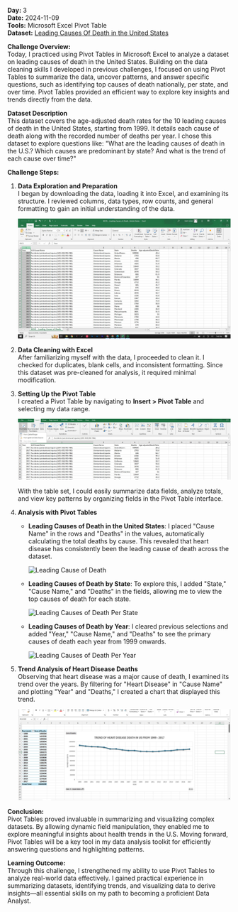 **Day:** 3  
**Date:** 2024-11-09  
**Tools:** Microsoft Excel Pivot Table  
**Dataset:** [Leading Causes Of Death in the United States](https://catalog.data.gov/dataset/nchs-leading-causes-of-death-united-states)

**Challenge Overview:**  
Today, I practiced using Pivot Tables in Microsoft Excel to analyze a dataset on leading causes of death in the United States. Building on the data cleaning skills I developed in previous challenges, I focused on using Pivot Tables to summarize the data, uncover patterns, and answer specific questions, such as identifying top causes of death nationally, per state, and over time. Pivot Tables provided an efficient way to explore key insights and trends directly from the data.

**Dataset Description**  
This dataset covers the age-adjusted death rates for the 10 leading causes of death in the United States, starting from 1999. It details each cause of death along with the recorded number of deaths per year. I chose this dataset to explore questions like: "What are the leading causes of death in the U.S.? Which causes are predominant by state? And what is the trend of each cause over time?"

**Challenge Steps:**
1. **Data Exploration and Preparation**  
   I began by downloading the data, loading it into Excel, and examining its structure. I reviewed columns, data types, row counts, and general formatting to gain an initial understanding of the data.

   ![Raw Data](https://github.com/ShafiiRJuma/30-Days-Challenge-Data-Analysis/blob/main/DayThreeScreenshots/DRraw.jpg)

2. **Data Cleaning with Excel**  
   After familiarizing myself with the data, I proceeded to clean it. I checked for duplicates, blank cells, and inconsistent formatting. Since this dataset was pre-cleaned for analysis, it required minimal modification.

3. **Setting Up the Pivot Table**  
   I created a Pivot Table by navigating to **Insert > Pivot Table** and selecting my data range.

   ![Pivot Table](https://github.com/ShafiiRJuma/30-Days-Challenge-Data-Analysis/blob/main/DayThreeScreenshots/DRPivotTable.jpg)

   With the table set, I could easily summarize data fields, analyze totals, and view key patterns by organizing fields in the Pivot Table interface.

4. **Analysis with Pivot Tables**  
   - **Leading Causes of Death in the United States**: I placed "Cause Name" in the rows and "Deaths" in the values, automatically calculating the total deaths by cause. This revealed that heart disease has consistently been the leading cause of death across the dataset.

     ![Leading Cause of Death](https://github.com/ShafiiRJuma/30-Days-Challenge-Data-Analysis/blob/main/DayThreeScreenshots/DRPVCausesOverAll.jpg)

   - **Leading Causes of Death by State**: To explore this, I added "State," "Cause Name," and "Deaths" in the fields, allowing me to view the top causes of death for each state.

     ![Leading Causes of Death Per State](https://github.com/ShafiiRJuma/30-Days-Challenge-Data-Analysis/blob/main/DayThreeScreenshots/DRLeadingCausesPerState1.jpg)

   - **Leading Causes of Death by Year**: I cleared previous selections and added "Year," "Cause Name," and "Deaths" to see the primary causes of death each year from 1999 onwards.

     ![Leading Causes of Death Per Year](https://github.com/ShafiiRJuma/30-Days-Challenge-Data-Analysis/blob/main/DayThreeScreenshots/DRPVLeadingDeathCausesPerYear.jpg)

5. **Trend Analysis of Heart Disease Deaths**  
   Observing that heart disease was a major cause of death, I examined its trend over the years. By filtering for "Heart Disease" in "Cause Name" and plotting "Year" and "Deaths," I created a chart that displayed this trend.

   ![Heart Disease Trend](https://github.com/ShafiiRJuma/30-Days-Challenge-Data-Analysis/blob/main/DayThreeScreenshots/DRPVDeathHearDisease.jpg)

**Conclusion:**  
Pivot Tables proved invaluable in summarizing and visualizing complex datasets. By allowing dynamic field manipulation, they enabled me to explore meaningful insights about health trends in the U.S. Moving forward, Pivot Tables will be a key tool in my data analysis toolkit for efficiently answering questions and highlighting patterns.

**Learning Outcome:**  
Through this challenge, I strengthened my ability to use Pivot Tables to analyze real-world data effectively. I gained practical experience in summarizing datasets, identifying trends, and visualizing data to derive insights—all essential skills on my path to becoming a proficient Data Analyst.
